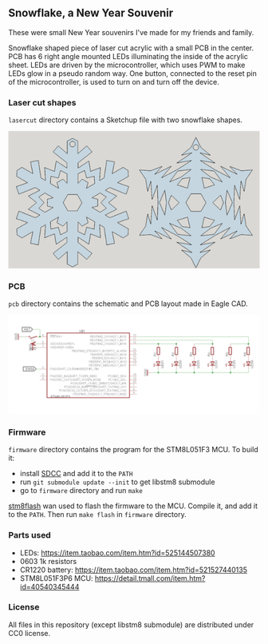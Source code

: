 Snowflake, a New Year Souvenir
------------------------------

These were small New Year souvenirs I've made for my friends and family.

Snowflake shaped piece of laser cut acrylic with a small PCB in the center. PCB has 6 right angle mounted LEDs illuminating the inside of the acrylic sheet. LEDs are driven by the microcontroller, which uses PWM to make LEDs glow in a pseudo random way. One button, connected to the reset pin of the microcontroller, is used to turn on and turn off the device.

### Laser cut shapes

`lasercut` directory contains a Sketchup file with two snowflake shapes.

![laser cut shapes](https://github.com/igrr/snowflake/raw/master/lasercut/snowflakes.png "Two snoflake shapes for laser cutting")

### PCB

`pcb` directory contains the schematic and PCB layout made in Eagle CAD.

![schematic](https://github.com/igrr/snowflake/raw/master/pcb/snowflake_insert_sch.png "Schematic")

### Firmware

`firmware` directory contains the program for the STM8L051F3 MCU. To build it:
- install [SDCC](https://sourceforge.net/projects/sdcc) and add it to the `PATH`
- run `git submodule update --init` to get libstm8 submodule
- go to `firmware` directory and run `make`

[stm8flash](https://github.com/vdudouyt/stm8flash) wan used to flash the firmware to the MCU. Compile it, and add it to the `PATH`. Then run `make flash` in `firmware` directory.

### Parts used

- LEDs: https://item.taobao.com/item.htm?id=525144507380
- 0603 1k resistors
- CR1220 battery: https://item.taobao.com/item.htm?id=521527440135
- STM8L051F3P6 MCU: https://detail.tmall.com/item.htm?id=40540345444

### License

All files in this repository (except libstm8 submodule) are distributed under CC0 license.
